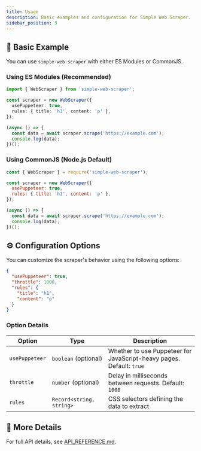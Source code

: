 ```yaml
---
title: Usage
description: Basic examples and configuration for Simple Web Scraper.
sidebar_position: 3
---
```


## 📌 Basic Example

You can use `simple-web-scraper` with either ES Modules or CommonJS.

### **Using ES Modules (Recommended)**

```typescript
import { WebScraper } from 'simple-web-scraper';

const scraper = new WebScraper({
  usePuppeteer: true,
  rules: { title: 'h1', content: 'p' },
});

(async () => {
  const data = await scraper.scrape('https://example.com');
  console.log(data);
})();
```

### **Using CommonJS (Node.js Default)**

```javascript
const { WebScraper } = require('simple-web-scraper');

const scraper = new WebScraper({
  usePuppeteer: true,
  rules: { title: 'h1', content: 'p' },
});

(async () => {
  const data = await scraper.scrape('https://example.com');
  console.log(data);
})();
```

## ⚙️ Configuration Options

You can customize the scraper's behavior using the following options:

```json
{
  "usePuppeteer": true,
  "throttle": 1000,
  "rules": {
    "title": "h1",
    "content": "p"
  }
}
```

### **Option Details**

| Option         | Type                     | Description                                                          |
| -------------- | ------------------------ | -------------------------------------------------------------------- |
| `usePuppeteer` | `boolean` (optional)     | Whether to use Puppeteer for JavaScript-heavy pages. Default: `true` |
| `throttle`     | `number` (optional)      | Delay in milliseconds between requests. Default: `1000`              |
| `rules`        | `Record<string, string>` | CSS selectors defining the data to extract                           |

## 📖 More Details

For full API details, see [API_REFERENCE.md](API_REFERENCE.md).
